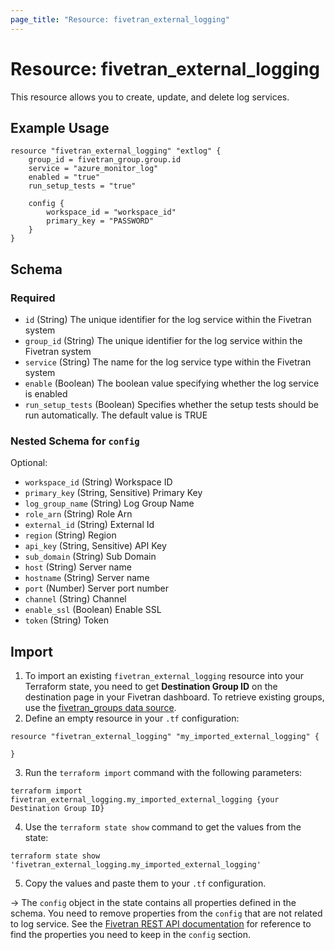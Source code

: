```yaml
---
page_title: "Resource: fivetran_external_logging"
---
```


# Resource: fivetran_external_logging

This resource allows you to create, update, and delete log services.

## Example Usage

```hcl
resource "fivetran_external_logging" "extlog" {
    group_id = fivetran_group.group.id
    service = "azure_monitor_log"
    enabled = "true"
    run_setup_tests = "true"

    config {
        workspace_id = "workspace_id"
        primary_key = "PASSWORD"
    }
}
```

<!-- schema generated by tfplugindocs -->
## Schema

### Required

- `id` (String) The unique identifier for the log service within the Fivetran system
- `group_id` (String) The unique identifier for the log service within the Fivetran system
- `service` (String) The name for the log service type within the Fivetran system
- `enable` (Boolean) The boolean value specifying whether the log service is enabled
- `run_setup_tests` (Boolean) Specifies whether the setup tests should be run automatically. The default value is TRUE

<a id="nestedblock--config"></a>
### Nested Schema for `config`

Optional:

- `workspace_id` (String) Workspace ID
- `primary_key` (String, Sensitive) Primary Key
- `log_group_name` (String) Log Group Name
- `role_arn` (String) Role Arn
- `external_id` (String) External Id
- `region` (String) Region
- `api_key` (String, Sensitive) API Key
- `sub_domain` (String) Sub Domain
- `host` (String) Server name
- `hostname` (String) Server name
- `port` (Number) Server port number
- `channel` (String) Channel
- `enable_ssl` (Boolean) Enable SSL
- `token` (String) Token

## Import

1. To import an existing `fivetran_external_logging` resource into your Terraform state, you need to get **Destination Group ID** on the destination page in your Fivetran dashboard.
To retrieve existing groups, use the [fivetran_groups data source](/docs/data-sources/groups).
2. Define an empty resource in your `.tf` configuration:

```hcl
resource "fivetran_external_logging" "my_imported_external_logging" {

}
```

3. Run the `terraform import` command with the following parameters:

```
terraform import fivetran_external_logging.my_imported_external_logging {your Destination Group ID}
```

4. Use the `terraform state show` command to get the values from the state:

```
terraform state show 'fivetran_external_logging.my_imported_external_logging'
```
5. Copy the values and paste them to your `.tf` configuration.

-> The `config` object in the state contains all properties defined in the schema. You need to remove properties from the `config` that are not related to log service. See the [Fivetran REST API documentation](https://fivetran.com/docs/rest-api/log-service-management#logservicesetupconfigurations) for reference to find the properties you need to keep in the `config` section.